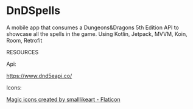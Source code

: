 # DnDSpells
A mobile app that consumes a Dungeons&amp;Dragons 5th Edition API to showcase all the spells in the game. Using Kotlin, Jetpack, MVVM, Koin, Room, Retrofit

RESOURCES

Api:

https://www.dnd5eapi.co/

Icons:

<a href="https://www.flaticon.com/free-icons/magic" title="magic icons">Magic icons created by smalllikeart - Flaticon</a>
